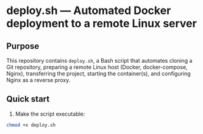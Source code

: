 # deploy.sh — Automated Docker deployment to a remote Linux server

## Purpose
This repository contains `deploy.sh`, a Bash script that automates cloning a Git repository, preparing a remote Linux host (Docker, docker-compose, Nginx), transferring the project, starting the container(s), and configuring Nginx as a reverse proxy.

## Quick start
1. Make the script executable:
```bash
chmod +x deploy.sh
